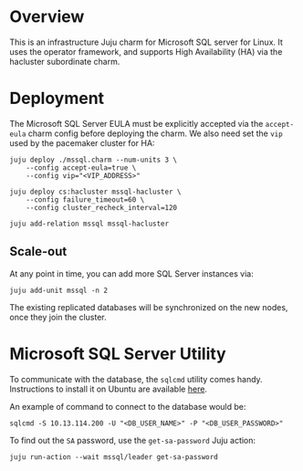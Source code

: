 # Overview

This is an infrastructure Juju charm for Microsoft SQL server for Linux. It
uses the operator framework, and supports High Availability (HA) via the
hacluster subordinate charm.

# Deployment

The Microsoft SQL Server EULA must be explicitly accepted via the `accept-eula`
charm config before deploying the charm. We also need set the `vip` used by
the pacemaker cluster for HA:
```
juju deploy ./mssql.charm --num-units 3 \
    --config accept-eula=true \
    --config vip="<VIP_ADDRESS>"

juju deploy cs:hacluster mssql-hacluster \
    --config failure_timeout=60 \
    --config cluster_recheck_interval=120

juju add-relation mssql mssql-hacluster
```

## Scale-out

At any point in time, you can add more SQL Server instances via:
```
juju add-unit mssql -n 2
```

The existing replicated databases will be synchronized on the new nodes, once
they join the cluster.

# Microsoft SQL Server Utility

To communicate with the database, the `sqlcmd` utility comes handy.
Instructions to install it on Ubuntu are available [here](https://docs.microsoft.com/en-us/sql/linux/sql-server-linux-setup-tools?view=sql-server-ver15#ubuntu).

An example of command to connect to the database would be:
```
sqlcmd -S 10.13.114.200 -U "<DB_USER_NAME>" -P "<DB_USER_PASSWORD>"
```

To find out the `SA` password, use the `get-sa-password` Juju action:
```
juju run-action --wait mssql/leader get-sa-password
```
